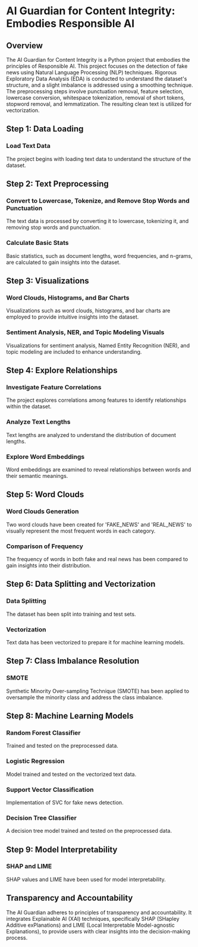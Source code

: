 # AI Guardian for Content Integrity: Embodies Responsible AI

## Overview

The AI Guardian for Content Integrity is a Python project that embodies the principles of Responsible AI. This project focuses on the detection of fake news using Natural Language Processing (NLP) techniques. Rigorous Exploratory Data Analysis (EDA) is conducted to understand the dataset's structure, and a slight imbalance is addressed using a smoothing technique. The preprocessing steps involve punctuation removal, feature selection, lowercase conversion, whitespace tokenization, removal of short tokens, stopword removal, and lemmatization. The resulting clean text is utilized for vectorization.

## Step 1: Data Loading

### Load Text Data

The project begins with loading text data to understand the structure of the dataset.

## Step 2: Text Preprocessing

### Convert to Lowercase, Tokenize, and Remove Stop Words and Punctuation

The text data is processed by converting it to lowercase, tokenizing it, and removing stop words and punctuation.

### Calculate Basic Stats

Basic statistics, such as document lengths, word frequencies, and n-grams, are calculated to gain insights into the dataset.

## Step 3: Visualizations

### Word Clouds, Histograms, and Bar Charts

Visualizations such as word clouds, histograms, and bar charts are employed to provide intuitive insights into the dataset.

### Sentiment Analysis, NER, and Topic Modeling Visuals

Visualizations for sentiment analysis, Named Entity Recognition (NER), and topic modeling are included to enhance understanding.

## Step 4: Explore Relationships

### Investigate Feature Correlations

The project explores correlations among features to identify relationships within the dataset.

### Analyze Text Lengths

Text lengths are analyzed to understand the distribution of document lengths.

### Explore Word Embeddings

Word embeddings are examined to reveal relationships between words and their semantic meanings.

## Step 5: Word Clouds

### Word Clouds Generation

Two word clouds have been created for 'FAKE_NEWS' and 'REAL_NEWS' to visually represent the most frequent words in each category.

### Comparison of Frequency

The frequency of words in both fake and real news has been compared to gain insights into their distribution.

## Step 6: Data Splitting and Vectorization

### Data Splitting

The dataset has been split into training and test sets.

### Vectorization

Text data has been vectorized to prepare it for machine learning models.

## Step 7: Class Imbalance Resolution

### SMOTE

Synthetic Minority Over-sampling Technique (SMOTE) has been applied to oversample the minority class and address the class imbalance.

## Step 8: Machine Learning Models

### Random Forest Classifier

Trained and tested on the preprocessed data.

### Logistic Regression

Model trained and tested on the vectorized text data.

### Support Vector Classification

Implementation of SVC for fake news detection.

### Decision Tree Classifier

A decision tree model trained and tested on the preprocessed data.

## Step 9: Model Interpretability

### SHAP and LIME

SHAP values and LIME have been used for model interpretability.

## Transparency and Accountability

The AI Guardian adheres to principles of transparency and accountability. It integrates Explainable AI (XAI) techniques, specifically SHAP (SHapley Additive exPlanations) and LIME (Local Interpretable Model-agnostic Explanations), to provide users with clear insights into the decision-making process.






